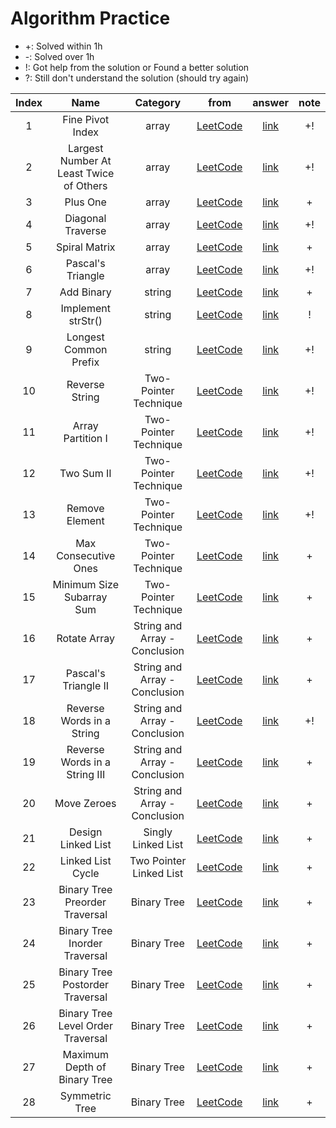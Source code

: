 # Algorithm Practice

- +: Solved within 1h
- -: Solved over 1h
- !: Got help from the solution or Found a better solution
- ?: Still don't understand the solution (should try again)


|Index|Name|Category|from|answer|note|
|:---:|:---:|:---:|:---:|:---:|:---:|
| 1  |  Fine Pivot Index  | array | [LeetCode](https://leetcode.com/explore/learn/card/array-and-string/201/introduction-to-array/1144/)  | [link](https://github.com/WOOSHIK-M/Coding_Practice/blob/main/Leetcode/Learn/Array_and_String/Introduction%20to%20Array/Find%20Pivot%20Index.py)  | +!  |
| 2  |  Largest Number At Least Twice of Others | array | [LeetCode](https://leetcode.com/explore/learn/card/array-and-string/201/introduction-to-array/1147/)  | [link](https://github.com/WOOSHIK-M/Coding_Practice/blob/main/Leetcode/Learn/Array_and_String/Introduction%20to%20Array/Largest%20Number%20At%20Least%20Twice%20of%20Others.py) | +!  |
| 3  |  Plus One  | array | [LeetCode](https://leetcode.com/explore/learn/card/array-and-string/201/introduction-to-array/1148/)  | [link](https://github.com/WOOSHIK-M/Coding_Practice/blob/main/Leetcode/Learn/Array_and_String/Introduction%20to%20Array/Plus%20One.py)  | + |
| 4  |  Diagonal Traverse  | array | [LeetCode](https://leetcode.com/explore/learn/card/array-and-string/202/introduction-to-2d-array/1167/)  | [link](https://github.com/WOOSHIK-M/Coding_Practice/blob/main/Leetcode/Learn/Array_and_String/Introduction%20to%202D%20Array/Diagonal%20Traverse.py)  | +! |
| 5  |  Spiral Matrix  | array | [LeetCode](https://leetcode.com/explore/learn/card/array-and-string/202/introduction-to-2d-array/1168/)  | [link](https://github.com/WOOSHIK-M/Coding_Practice/blob/main/Leetcode/Learn/Array_and_String/Introduction%20to%202D%20Array/Spiral%20Matrix.py)  | + |
| 6  |  Pascal's Triangle  | array | [LeetCode](https://leetcode.com/explore/learn/card/array-and-string/202/introduction-to-2d-array/1170/)  | [link](https://github.com/WOOSHIK-M/Coding_Practice/blob/main/Leetcode/Learn/Array_and_String/Introduction%20to%202D%20Array/Pascal's%20Triangle.py)  | +! |
| 7  |  Add Binary  | string | [LeetCode](https://leetcode.com/explore/learn/card/array-and-string/203/introduction-to-string/1160/)  | [link](https://github.com/WOOSHIK-M/Coding_Practice/blob/main/Leetcode/Learn/Array_and_String/Introduction%20to%20String/Add%20Binary.py)  | + |
| 8  |  Implement strStr() | string | [LeetCode](https://leetcode.com/explore/learn/card/array-and-string/203/introduction-to-string/1161/)  | [link](https://github.com/WOOSHIK-M/Coding_Practice/blob/main/Leetcode/Learn/Array_and_String/Introduction%20to%20String/Implement%20strStr().py)  | ! |
| 9  |  Longest Common Prefix | string | [LeetCode](https://leetcode.com/explore/learn/card/array-and-string/203/introduction-to-string/1162/discuss/172553/beat-100-python-submission-short-and-clean)  | [link](https://github.com/WOOSHIK-M/Coding_Practice/blob/main/Leetcode/Learn/Array_and_String/Introduction%20to%20String/Longest%20Common%20Prefix.py)  | +! |
| 10  |  Reverse String | Two-Pointer Technique | [LeetCode](https://leetcode.com/explore/learn/card/array-and-string/205/array-two-pointer-technique/1183/)  | [link](https://github.com/WOOSHIK-M/Coding_Practice/blob/main/Leetcode/Learn/Array_and_String/Two-Pointer%20Technique/Reverse%20String.py)  | +! |
| 11 |  Array Partition I | Two-Pointer Technique | [LeetCode](https://leetcode.com/explore/learn/card/array-and-string/205/array-two-pointer-technique/1154/)  | [link](https://github.com/WOOSHIK-M/Coding_Practice/blob/main/Leetcode/Learn/Array_and_String/Two-Pointer%20Technique/Array%20Partition%20I.py)  | +! |
| 12 |  Two Sum II | Two-Pointer Technique | [LeetCode](https://leetcode.com/explore/learn/card/array-and-string/205/array-two-pointer-technique/1153/)  | [link](https://github.com/WOOSHIK-M/Coding_Practice/blob/main/Leetcode/Learn/Array_and_String/Two-Pointer%20Technique/Two%20Sum%20II%20-%20Input%20array%20is%20sorted.py)  | +! |
| 13 |  Remove Element | Two-Pointer Technique | [LeetCode](https://leetcode.com/explore/learn/card/array-and-string/205/array-two-pointer-technique/1151/)  | [link](https://github.com/WOOSHIK-M/Coding_Practice/blob/main/Leetcode/Learn/Array_and_String/Two-Pointer%20Technique/Remove%20Element.py)  | +! |
| 14 |  Max Consecutive Ones | Two-Pointer Technique | [LeetCode](https://leetcode.com/explore/learn/card/array-and-string/205/array-two-pointer-technique/1301/)  | [link](https://github.com/WOOSHIK-M/Coding_Practice/blob/main/Leetcode/Learn/Array_and_String/Two-Pointer%20Technique/Max%20Consecutive%20Ones.py)  | + |
| 15 |  Minimum Size Subarray Sum | Two-Pointer Technique | [LeetCode](https://leetcode.com/explore/learn/card/array-and-string/205/array-two-pointer-technique/1299/)  | [link](https://github.com/WOOSHIK-M/Coding_Practice/blob/main/Leetcode/Learn/Array_and_String/Two-Pointer%20Technique/Minimum%20Size%20Subarray%20Sum.py)  | + |
| 16 |  Rotate Array | String and Array - Conclusion | [LeetCode](https://leetcode.com/explore/learn/card/array-and-string/204/conclusion/1182/) | [link](https://github.com/WOOSHIK-M/Practice_Algorithms/blob/main/Leetcode/Learn/Array_and_String/Conclusion/Rotate%20Array.py)  | + |
| 17 |  Pascal's Triangle II | String and Array - Conclusion  | [LeetCode](https://leetcode.com/explore/learn/card/array-and-string/204/conclusion/1171/) | [link](https://github.com/WOOSHIK-M/Practice_Algorithms/blob/main/Leetcode/Learn/Array_and_String/Conclusion/Pascal's%20Triangle%20II.py)  | + |
| 18 |  Reverse Words in a String | String and Array - Conclusion  | [LeetCode](https://leetcode.com/explore/learn/card/array-and-string/204/conclusion/1164/) | [link](https://github.com/WOOSHIK-M/Practice_Algorithms/blob/main/Leetcode/Learn/Array_and_String/Conclusion/Reverse%20words%20in%20a%20String.py)  | +! |
| 19 |  Reverse Words in a String III | String and Array - Conclusion  | [LeetCode](https://leetcode.com/explore/learn/card/array-and-string/204/conclusion/1165/) | [link](https://github.com/WOOSHIK-M/Practice_Algorithms/blob/main/Leetcode/Learn/Array_and_String/Conclusion/Reverse%20Words%20in%20a%20String%20III.py)  | + |
| 20 |  Move Zeroes | String and Array - Conclusion  | [LeetCode](https://leetcode.com/explore/learn/card/array-and-string/204/conclusion/1174/) | [link](https://github.com/WOOSHIK-M/Practice_Algorithms/blob/main/Leetcode/Learn/Array_and_String/Conclusion/Move%20Zeroes.py)  | + |
| 21 |  Design Linked List | Singly Linked List | [LeetCode](https://leetcode.com/explore/learn/card/linked-list/209/singly-linked-list/1290/) | [link](https://github.com/WOOSHIK-M/Practice_Algorithms/blob/main/Leetcode/Learn/Linked%20List/Singly%20Linked%20List/Design%20Linked%20List.py)  | + |
| 22 |  Linked List Cycle | Two Pointer Linked List | [LeetCode](https://leetcode.com/explore/learn/card/linked-list/214/two-pointer-technique/1212/) | [link](https://github.com/WOOSHIK-M/Practice_Algorithms/blob/main/Leetcode/Learn/Linked%20List/Two%20Pointer%20Linked%20List/Linked%20List%20Cycle.py)  | + |
| 23 |  Binary Tree Preorder Traversal | Binary Tree | [LeetCode](https://leetcode.com/explore/learn/card/data-structure-tree/134/traverse-a-tree/928/) | [link](https://github.com/WOOSHIK-M/Practice_Algorithms/blob/main/Leetcode/Learn/Binary%20Tree/Traverse%20a%20Tree/Binary%20Tree%20Preorder%20Traversal.py)  | + |
| 24 |  Binary Tree Inorder Traversal | Binary Tree | [LeetCode](https://leetcode.com/explore/learn/card/data-structure-tree/134/traverse-a-tree/929/) | [link](https://github.com/WOOSHIK-M/Practice_Algorithms/blob/main/Leetcode/Learn/Binary%20Tree/Traverse%20a%20Tree/Binary%20Tree%20Inorder%20Traversal.py)  | + |
| 25 |  Binary Tree Postorder Traversal | Binary Tree | [LeetCode](https://leetcode.com/explore/learn/card/data-structure-tree/134/traverse-a-tree/930/) | [link](https://github.com/WOOSHIK-M/Practice_Algorithms/blob/main/Leetcode/Learn/Binary%20Tree/Traverse%20a%20Tree/Binary%20Tree%20Postorder%20Traversal.py)  | + |
| 26 |  Binary Tree Level Order Traversal | Binary Tree | [LeetCode](https://leetcode.com/explore/learn/card/data-structure-tree/134/traverse-a-tree/931/) | [link](https://github.com/WOOSHIK-M/Practice_Algorithms/blob/main/Leetcode/Learn/Binary%20Tree/Traverse%20a%20Tree/Binary%20Tree%20Level%20Order%20Traversal.py)  | + |
| 27 |  Maximum Depth of Binary Tree | Binary Tree | [LeetCode](https://leetcode.com/explore/learn/card/data-structure-tree/17/solve-problems-recursively/535/) | [link](https://github.com/WOOSHIK-M/Practice_Algorithms/blob/main/Leetcode/Learn/Binary%20Tree/Solve%20Problems%20Recursively/Maximum%20Depth%20of%20Binary%20Tree.py)  | + |
| 28 |  Symmetric Tree | Binary Tree | [LeetCode](https://leetcode.com/explore/learn/card/data-structure-tree/17/solve-problems-recursively/536/) | [link](https://github.com/WOOSHIK-M/Practice_Algorithms/blob/main/Leetcode/Learn/Binary%20Tree/Solve%20Problems%20Recursively/Symmectric%20Tree.py)  | + |
  <!--
  Markdown ref1:
    http://taewan.kim/post/markdown/#comment
  -->
